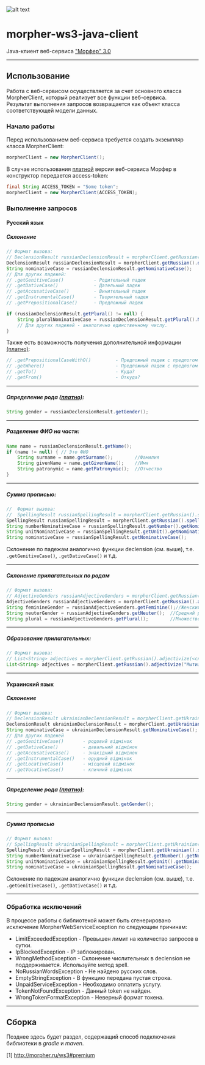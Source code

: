 ![alt text](https://travis-ci.org/morlok1/morpher-ws3-java-client.svg?branch=master)
# morpher-ws3-java-client
Java-клиент веб-сервиса ["Морфер" 3.0](http://morpher.ru/ws3)
***
## Использование
Работа с веб-сервисом осуществляется за счет основного класса MorpherClient, который реализует все функции веб-сервиса.  
Результат выполнения запросов возвращается как объект класса соответствующей модели данных.  

### Начало работы
Перед использованием веб-сервиса требуется создать экземпляр класса MorpherClient:  
```java
morpherClient = new MorpherClient();
```
В случае использования [платной](1) версии веб-сервиса Морфер в конструктор передается access-token:
```java
final String ACCESS_TOKEN = "Some token";
morpherClient = new MorpherClient(ACCESS_TOKEN);
```
### Выполнение запросов

#### Русский язык
##### Склонение
```java
// Формат вызова:
// DeclensionResult russianDeclensionResult = morpherClient.getRussian().declension(<текст>);
DeclensionResult russianDeclensionResult = morpherClient.getRussian().declension("ёлка");
String nominativeCase = russianDeclensionResult.getNominativeCase();
// Для других падежей:
// .getGenitiveCase()           - Родительный падеж
// .getDativeCase()             - Дательный падеж
// .getAccusativeCase()         - Винительный падеж
// .getInstrumentalCase()       - Творительный падеж
// .getPrepositionalCase()      - Предложный падеж

if (russianDeclensionResult.getPlural() != null) {
    String pluralNominativeCase = russianDeclensionResult.getPlural().NominativeCase();
    // Для других падежей - аналогично единственному числу.
}
```
Также есть возможность получения дополнительной информации [(платно)](1):
```java
// .getPrepositionalCaseWithO()         - Предложный падеж с предлогом О/ОБ/ОБО
// .getWhere()                          - Предложный падеж с предлогом В/НА, отвечает на вопрос Где?
// .getTo()                             - Куда?
// .getFrom()                           - Откуда?
```
***
##### Определение рода [(платно)](1):
```java
String gender = russianDeclensionResult.getGender();
```
***
##### Разделение ФИО на части:
```java
Name name = russianDeclensionResult.getName();
if (name != null) { // Это ФИО
    String surname = name.getSurname();        //Фамилия
    String givenName = name.getGivenName();    //Имя
    String patronymic = name.getPatronymic();  //Отчество
}
```
***
##### Cумма прописью:
```java
//  Формат вызова:
//  SpellingResult russianSpellingResult = morpherClient.getRussian().spell(<число>, <единица измерения>);
SpellingResult russianSpellingResult = morpherClient.getRussian().spell(123, "ёлка");
String numberNominativeCase = russianSpellingResult.getNumber().getNominativeCase();//сто двадцать три
String unitNominativeCase = russianSpellingResult.getUnit().getNominativeCase();    //ёлки
String nominativeCase = russianSpellingResult.getNominativeCase();                  //Сто двадцать три ёлки
```
Склонение по падежам аналогично функции declension (см. выше), т.е. `.getGenitiveCase()`, `.getDativeCase()` и т.д.
***
##### Склонение прилагательных по родам
```java
// Формат вызова:
// AdjectiveGenders russianAdjectiveGenders = morpherClient.getRussian().adjectiveGenders(<прилагательное>);
AdjectiveGenders russianAdjectiveGenders = morpherClient.getRussian().adjectiveGenders("ёлочный");
String feminineGender = russianAdjectiveGenders.getFeminine();//Женский род
String neuterGender = russianAdjectiveGenders.getNeuter();  //Средний род
String plural = russianAdjectiveGenders.getPlural();        //Множественное число
```
***
##### Образование прилагательных:
```java
// Формат вызова:
// List<String> adjectives = morpherClient.getRussian().adjectivize(<слово>);
List<String> adjectives = morpherClient.getRussian().adjectivize("Мытищи");
```
***
#### Украинский язык
##### Склонение
```java
// Формат вызова:
// DeclensionResult ukrainianDeclensionResult = morpherClient.getUkrainian().declension(<текст>);
DeclensionResult ukrainianDeclensionResult = morpherClient.getUkrainian().declension("ялинка");
String nominativeCase = ukrainianDeclensionResult.getNominativeCase();
// Для других падежей
// .getGenitiveCase()       - родовий відмінок
// .getDativeCase()         - давальний відмінок
// .getAccusativeCase()     - знахідний відмінок
// .getInstrumentalCase()   - орудний відмінок
// .getLocativeCase()       - місцевий відмінок
// .getVocativeCase()       - кличний відмінок
```
***
##### Определение рода [(платно)](1):
```java
String gender = ukrainianDeclensionResult.getGender();
```
***
##### Сумма прописью
```java
// Формат вызова:
// SpellingResult ukrainianSpellingResult = morpherClient.getUkrainian().spell(<число>,<одиниця виміру>);
SpellingResult ukrainianSpellingResult = morpherClient.getUkrainian().spell(123, "ялинка");
String numberNominativeCase = ukrainianSpellingResult.getNumber().getNominativeCase();  //сто двадцять три 
String unitNominativeCase = ukrainianSpellingResult.getUnit().getNominativeCase();      //ялинки
String nominativeCase = ukrainianSpellingResult.getNominativeCase();                    //Сто двадцять три ялинки
```
Склонение по падежам аналогично функции declension (см. выше), т.е. `.getGenitiveCase()`, `.getDativeCase()` и т.д.
***
### Обработка исключений
В процессе работы с библиотекой может быть сгенерировано исключение MorpherWebServiceException по следующим причинам:  
* LimitExceededException - Превышен лимит на количество запросов в сутки.
* IpBlockedException - IP заблокирован.
* WrongMethodException - Склонение числительных в declension не поддерживается. Используйте метод spell.
* NoRussianWordsException - Не найдено русских слов.
* EmptyStringException - В функцию передана пустая строка.
* UnpaidServiceException - Необходимо оплатить услугу.
* TokenNotFoundException - Данный token не найден.
* WrongTokenFormatException - Неверный формат токена.
***
## Сборка
Позднее здесь будет раздел, содержащий способ подключения библиотеки в *gradle* и *maven*.

[1] http://morpher.ru/ws3#premium
